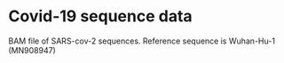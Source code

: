 # Covid-19 sequence data

BAM file of SARS-cov-2 sequences.
Reference sequence is Wuhan-Hu-1 (MN908947)

